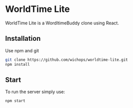# WorldTime Lite

WorldTime Lite is a WordltimeBuddy clone using React.

## Installation

Use npm and git

```bash
git clone https://github.com/wichops/worldtime-lite.git 
npm install
```

## Start

To run the server simply use: 

```bash
npm start
```

